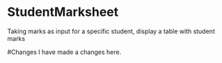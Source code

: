 # StudentMarksheet
Taking marks as input for a specific student, display a table with student marks

#Changes
I have made a changes here.